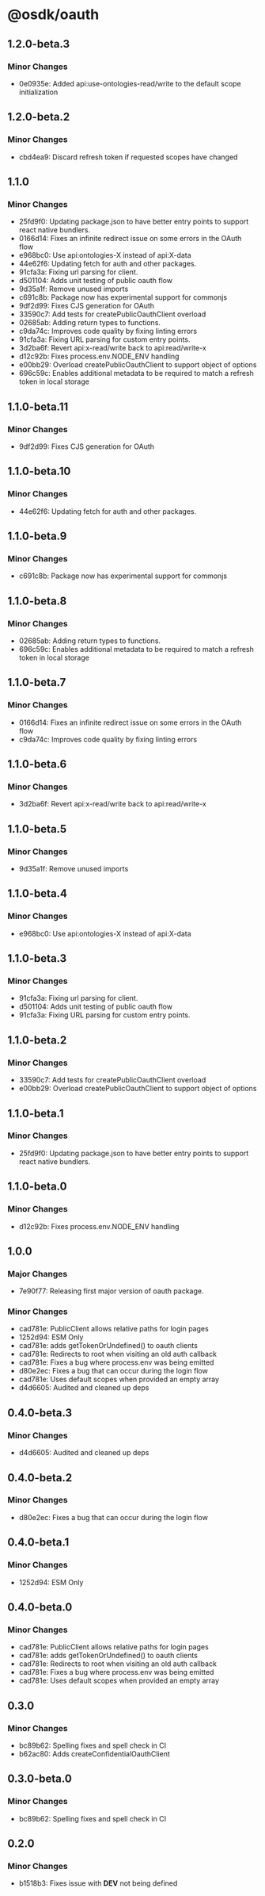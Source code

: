 # @osdk/oauth

## 1.2.0-beta.3

### Minor Changes

- 0e0935e: Added api:use-ontologies-read/write to the default scope initialization

## 1.2.0-beta.2

### Minor Changes

- cbd4ea9: Discard refresh token if requested scopes have changed

## 1.1.0

### Minor Changes

- 25fd9f0: Updating package.json to have better entry points to support react native bundlers.
- 0166d14: Fixes an infinite redirect issue on some errors in the OAuth flow
- e968bc0: Use api:ontologies-X instead of api:X-data
- 44e62f6: Updating fetch for auth and other packages.
- 91cfa3a: Fixing url parsing for client.
- d501104: Adds unit testing of public oauth flow
- 9d35a1f: Remove unused imports
- c691c8b: Package now has experimental support for commonjs
- 9df2d99: Fixes CJS generation for OAuth
- 33590c7: Add tests for createPublicOauthClient overload
- 02685ab: Adding return types to functions.
- c9da74c: Improves code quality by fixing linting errors
- 91cfa3a: Fixing URL parsing for custom entry points.
- 3d2ba6f: Revert api:x-read/write back to api:read/write-x
- d12c92b: Fixes process.env.NODE_ENV handling
- e00bb29: Overload createPublicOauthClient to support object of options
- 696c59c: Enables additional metadata to be required to match a refresh token in local storage

## 1.1.0-beta.11

### Minor Changes

- 9df2d99: Fixes CJS generation for OAuth

## 1.1.0-beta.10

### Minor Changes

- 44e62f6: Updating fetch for auth and other packages.

## 1.1.0-beta.9

### Minor Changes

- c691c8b: Package now has experimental support for commonjs

## 1.1.0-beta.8

### Minor Changes

- 02685ab: Adding return types to functions.
- 696c59c: Enables additional metadata to be required to match a refresh token in local storage

## 1.1.0-beta.7

### Minor Changes

- 0166d14: Fixes an infinite redirect issue on some errors in the OAuth flow
- c9da74c: Improves code quality by fixing linting errors

## 1.1.0-beta.6

### Minor Changes

- 3d2ba6f: Revert api:x-read/write back to api:read/write-x

## 1.1.0-beta.5

### Minor Changes

- 9d35a1f: Remove unused imports

## 1.1.0-beta.4

### Minor Changes

- e968bc0: Use api:ontologies-X instead of api:X-data

## 1.1.0-beta.3

### Minor Changes

- 91cfa3a: Fixing url parsing for client.
- d501104: Adds unit testing of public oauth flow
- 91cfa3a: Fixing URL parsing for custom entry points.

## 1.1.0-beta.2

### Minor Changes

- 33590c7: Add tests for createPublicOauthClient overload
- e00bb29: Overload createPublicOauthClient to support object of options

## 1.1.0-beta.1

### Minor Changes

- 25fd9f0: Updating package.json to have better entry points to support react native bundlers.

## 1.1.0-beta.0

### Minor Changes

- d12c92b: Fixes process.env.NODE_ENV handling

## 1.0.0

### Major Changes

- 7e90f77: Releasing first major version of oauth package.

### Minor Changes

- cad781e: PublicClient allows relative paths for login pages
- 1252d94: ESM Only
- cad781e: adds getTokenOrUndefined() to oauth clients
- cad781e: Redirects to root when visiting an old auth callback
- cad781e: Fixes a bug where process.env was being emitted
- d80e2ec: Fixes a bug that can occur during the login flow
- cad781e: Uses default scopes when provided an empty array
- d4d6605: Audited and cleaned up deps

## 0.4.0-beta.3

### Minor Changes

- d4d6605: Audited and cleaned up deps

## 0.4.0-beta.2

### Minor Changes

- d80e2ec: Fixes a bug that can occur during the login flow

## 0.4.0-beta.1

### Minor Changes

- 1252d94: ESM Only

## 0.4.0-beta.0

### Minor Changes

- cad781e: PublicClient allows relative paths for login pages
- cad781e: adds getTokenOrUndefined() to oauth clients
- cad781e: Redirects to root when visiting an old auth callback
- cad781e: Fixes a bug where process.env was being emitted
- cad781e: Uses default scopes when provided an empty array

## 0.3.0

### Minor Changes

- bc89b62: Spelling fixes and spell check in CI
- b62ac80: Adds createConfidentialOauthClient

## 0.3.0-beta.0

### Minor Changes

- bc89b62: Spelling fixes and spell check in CI

## 0.2.0

### Minor Changes

- b1518b3: Fixes issue with **DEV** not being defined
